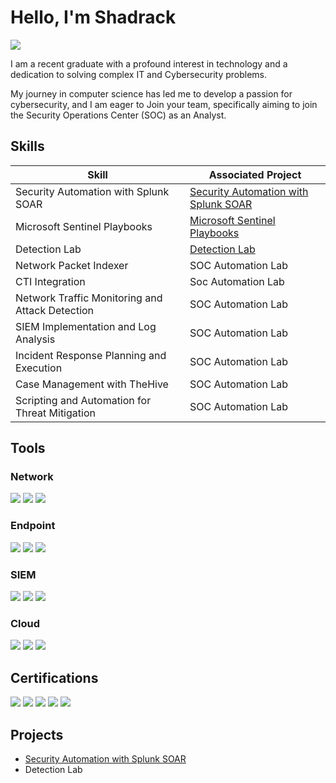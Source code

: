# Hello, I'm Shadrack
<a href="https://linkedin.com/in/shadrack-essilfie"><img src="https://img.shields.io/badge/-LinkedIn-0072b1?&style=for-the-badge&logo=linkedin&logoColor=white" /></a>

I am a recent graduate with a profound interest in technology and a dedication to solving complex IT and Cybersecurity problems.

My journey in computer science has led me to develop a passion for cybersecurity, and I am eager to Join your team, specifically aiming to join the Security Operations Center (SOC) as an Analyst.

## Skills
| Skill                                         | Associated Project         |
|-----------------------------------------------|----------------------------|
| Security Automation with Splunk SOAR          | <a href="https://github.com/shadyxoxo/Detection-Lab/tree/main">Security Automation with Splunk SOAR </a>|
| Microsoft Sentinel Playbooks                  | <a href="https://github.com/shadyxoxo/Microsoft-Sentinel-Playbooks/tree/main">Microsoft Sentinel Playbooks</a>|
| Detection Lab                                 | <a href="https://github.com/shadyxoxo/Microsoft-Sentinel-Playbooks/tree/main">Detection Lab</a> | 
| Network Packet Indexer                        | SOC Automation Lab |
| CTI Integration                               | Soc Automation Lab |
| Network Traffic Monitoring and Attack Detection | SOC Automation Lab |
| SIEM Implementation and Log Analysis        | SOC Automation Lab|
| Incident Response Planning and Execution      | SOC Automation Lab|
| Case Management with TheHive                  | SOC Automation Lab|
| Scripting and Automation for Threat Mitigation | SOC Automation Lab|

## Tools
### Network
<div>
    <img src="https://img.shields.io/badge/-Wireshark-1679A7?&style=for-the-badge&logo=Wireshark&logoColor=white" />
    <img src="https://img.shields.io/badge/-Suricata-EF3B2D?&style=for-the-badge&logo=Suricata&logoColor=white" />
    <img src="https://img.shields.io/badge/-Zeek-777BB4?&style=for-the-badge&logo=Zeek&logoColor=white" />
</div>

### Endpoint
<div>
    <img src="https://img.shields.io/badge/-Microsoft_Defender_for_Endpoint-00A4EF?&style=for-the-badge&logo=Microsoft&logoColor=white" />
    <img src="https://img.shields.io/badge/-Velociraptor-4B275F?&style=for-the-badge&logo=Velociraptor&logoColor=white" />
    <img src="https://img.shields.io/badge/-CrowdStrike-E01E1F?style=for-the-badge&logo=CrowdStrike&logoColor=white" />
</div>

### SIEM
<div>
    <img src="https://img.shields.io/badge/-Microsoft_Sentinel-0078D4?&style=for-the-badge&logo=Microsoft&logoColor=white" />
    <img src="https://img.shields.io/badge/-Splunk-000000?&style=for-the-badge&logo=Splunk&logoColor=white" />
    <img src="https://img.shields.io/badge/-Elastic-005571?&style=for-the-badge&logo=Elastic&logoColor=white" />
</div>

### Cloud
<div>
    <img src="https://img.shields.io/badge/-Amazon_AWS-232F3E?style=for-the-badge&logo=AmazonAWS&logoColor=white" />
    <img src="https://img.shields.io/badge/-Google_Cloud-4285F4?style=for-the-badge&logo=GoogleCloud&logoColor=white" />
    <img src="https://img.shields.io/badge/-Microsoft_Azure-0078D4?style=for-the-badge&logo=MicrosoftAzure&logoColor=white" />
</div>

## Certifications
<div>
<img src="https://img.shields.io/badge/-Security%2B-FF0000?&style=for-the-badge&logo=CompTIA&logoColor=white" />
<img src="https://img.shields.io/badge/-Network%2B-007ACC?&style=for-the-badge&logo=CompTIA&logoColor=white" />
<img src="https://img.shields.io/badge/-A%2B-4D4D4D?&style=for-the-badge&logo=CompTIA&logoColor=white" />
<img src="https://img.shields.io/badge/-CDSA-006400?&style=for-the-badge&logoColor=white" />
<img src="https://img.shields.io/badge/-CCD-000080?&style=for-the-badge&logoColor=white" />
</div>

## Projects
- <a href="https://github.com/shadyxoxo/Detection-Lab/tree/main">Security Automation with Splunk SOAR</a>
- Detection Lab
